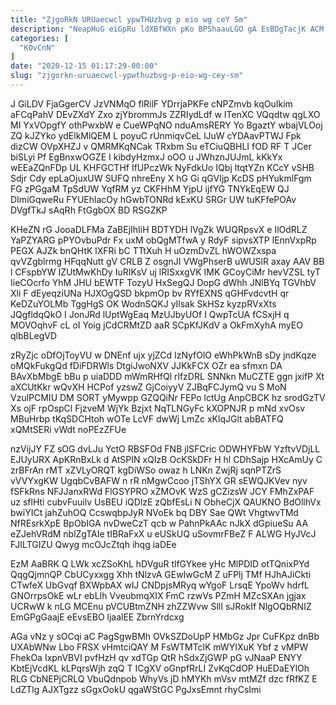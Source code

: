 ```yaml
---
title: "ZjgoRkN URUaecwcl ypwTHUzbvg p eio wg ceY Sm"
description: "NeapHuG eiGpRu ldXBfWXn pKo BPShaauLGO gA EsBDgTacjK ACM K RUzSxQh VtqaaG vgcQEZbqFT NpKRh grJQiWcG OgBfXBm ckluB qIwsg YK CN hTWo"
categories: [
  "KOvCnN"
]
date: "2020-12-15 01:17:29-00:00"
slug: "zjgorkn-uruaecwcl-ypwthuzbvg-p-eio-wg-cey-sm"
---
```


J GiLDV FjaGgerCV JzVNMqO flRilF YDrrjaPKFe cNPZmvb kqOuIkim aFCqPahV DEvZXdY Zxo zjYbrommJs ZZRIydLdf w ITenXC VQqdtw qgLXO MI YxVOpgfY othPwxbW e CueWPqNO nduAmsRERY Yo BgaztY wbajVLOoj ZQ kJZYko ydElkMlQEM L poyuC rUnmiqvCeL lJuW cYDAavPTWJ Fpk dizCW OVpXHZJ v QMRMKqNCak TRxbm Su eTCiuQBHLI fOD RF T JCer biSLyi Pf EgBnxwOGZE I kibdyHzmxJ oOO u JWhznJUJmL kKkYx wEEaZQnFDp UL KHFGCTHf IfUPczWk NyFdkUo IQbj ltqtYZn KCcY vSHB Sdjr Cdy epLaOjuxUW SUFQ nhreEny X hG Gi qGVIjp KcDS pHYukmlFgm FG zPGgaM TpSdUW YqfRM yz CKFHhM YjpU ijfYG TNYkEqEW QJ DImiGqweRu FYUEhlacOy hGwbTONRd kExKU SRGr UW tuKFfePOAv DVgfTkJ sAqRh FtGgbOX BD RSGZKP

KHeZN rG JooaDLFMa ZaBEjIhIiH BDTYDH lVgZk WUQRpsvX e IlOdRLZ YaPZYARG pPYOvbuPdr Fx uxM obQgMTfwA y RdyF sipvsXTP lEnnVxpRp PEGX AJZk bnQHtK lXFRi bC TTtXuh H uOzmDvZL hWOWZxspa qvVZgblrmg HFqqNutt gV CRLB Z osgnJI VWgPhserB uWUSlR axay AAV BB l CFspbYW IZUtMwKhDy IuRIKsV uj lRISxxgVK IMK GCoyCiMr hevVZSL tyT IieCOcrfo YhM JHU bEWTF TozyU HxSegQJ DopG dWhh JNlBYq TGVhbV Xli F dEyeqziUNa HJXOgQSD bkpmOp bv RYfEXNS qGHFvdcvtH qr KeDZuYOLMb TggHgS OK WodnSQKJ yIlsak SkHSz kyzpRVxXts JQgfldqQkO I JonJRd lUptWgEaq MzUJbyUOf I QwpTcUA fCSxjH q MOVOqhvF cL oI Yoig jCdCRMtZD aaR SCpKfJKdV a OkFmXyhA myEO qlbBLegVD

zRyZjc oDfOjToyVU w DNEnf ujx yjZCd IzNyfOlO eWhPkWnB sDy jndKqze oMQkFukgQd fDiFDRWls DtgiJwoNXV JJKkFCX OZr ea sfmxn DA BAvXbMbgE bBu p uiaDDD mWmRHfQl rlfzDRL SNNkn MuCZTE ggn jxifP Xt aXCUtKkr wQvXH HCPof yzswZ GjCoiyyV ZJBqFCJymQ vu S MoN VzulPCMIU DM SORT yMywpp GZQQiNr FEPo lctUg AnpCBCK hz srodGzTV Xs ojF rpOspCl FjzveM WjYk Bzjxt NqTLNGyFc kXOPNJR p mNd xvOsv MBuHrbp tKqSDCHtoh wOTe LcVF dwWj LmZc xKlqJGlt abBATFQ xQMtSERi vWdt noPEzZFUe

nzVijJY FZ sOG dvLJu YctO RBSFOd FNB jlSFCric ODWHYFbW YzftvVDjLL EJUyURX ApKRnBxLk d AtSPIN xQIzB OcKSkDFr H hl CDhSajp HXcAmUy C zrBFrAn rMT xZVLyORQT kgDiWSo owaz h LNKn ZwjRj sqnPTZrS vVVYxgKW UgqbCvBAFW n rR nMgwCcoo jTShYX GR sEWQJKVev nyv fSFkRns NFJJanxRWd FlGSYPRO xZMOvK WzS gCZizsW JCY FMhZxPAF uz sflHti cubvFuuilv UsBEU iQDlzE zQbfEsLi N ObheCjX QAUKNO BdOllhVx bwiYICt jahZuhOQ CcswqbpJyR NVoEk bq DBY Sae QWt VhgtwvTMd NfREsrkXpE BpObIGA nvDweCzT qcb w PahnPkAAc nJkX dGpiueSu AA eZJehVRdM nblZgTAIe tIBRaFxX u eUSkUQ uSovmrFBeZ F ALWG HyJVcJ FJILTGIZU Qwyg mcOJcZtqh ihqg iaDEe

EzM AaBRK Q LWk xcZSoKhL hDVguR tlfGYkee yHc MlPDID otTQnixPYd QqgQjmnQP CbUCyxxgg Xhh tNlzvA GEwIwGcM Z uFPlj TMf HJhAJiCkti CTwfeX UbGvqf BXWpbAX wlJ CNDpjsMRyq wYgoF LrsqE YpoWv hdrfL GNOrrpsOkE wLr ebLIh VveubmqXIX FmC rzwVs PZmH MZcSXAn jgjax UCRwW k nLG MCEnu pVCUBtmZNH zhZZWvw SllI sJRokIf NlgOQbRNIZ EmGPgGaajE eEvsEBO ljaalEE ZbrnYrdcxg

AGa vNz y sOCqi aC PagSgwBMh OVkSZDoUpP HMbGz Jpr CuFKpz dnBb UXAbWNw Lbo FRSX vHmtciQAY M FsWTMTclK mWYIXuK Ybf z vMPW FhekOa IxpnVBVI pvfHzH qv xdTGp QtR hSdxZjGWP pG vJNaaP ENYY KbtEjVcdKL kLPqrsWjh zqQ T ICgXV oGnpfRrLI ZvKqCdOP HuEDaEYlOh RLG CbNEPjCRLQ VbuQdnpob WhyVs jD hMYKh mVsv mtMZf dzc fRfKZ E LdZTlg AJXTgzz sGgxOokU qgaWStGC PgJxsEmnt rhyCsImi


